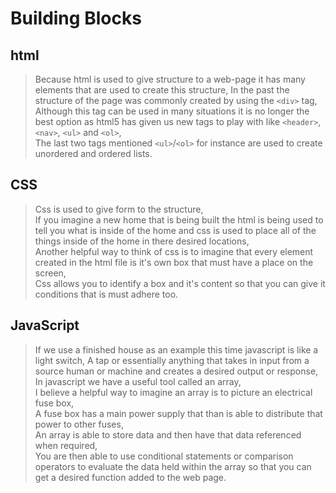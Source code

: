 # **Building Blocks**  

## **html**  
>Because html is used to give structure to a web-page it has many elements that are used to create this structure, 
In the past the structure of the page was commonly created by using the `<div>` tag,  
Although this tag can be used in many situations it is no longer the best option as html5 has given us new tags to play with like `<header>`, `<nav>`, `<ul>` and `<ol>`,  
The last two tags mentioned `<ul>`/`<ol>` for instance are used to create unordered and ordered lists.

## **CSS**
>Css is used to give form to the structure,  
If you imagine a new home that is being built the html is being used to tell you what is inside of the home and css is used to place all of the things inside of the home in there desired locations,  
Another helpful way to think of css is to imagine that every element created in the html file is it's own box that must have a place on the screen,  
Css allows you to identify a box and it's content so that you can give it conditions that is must adhere too.  

## **JavaScript**
>If we use a finished house as an example this time javascript is like a light switch, A tap or essentially anything that takes in input from a source human or machine and creates a desired output or response,   
In javascript we have a useful tool called an array,  
I believe a helpful way to imagine an array is to picture an electrical fuse box,  
A fuse box has a main power supply that than is able to distribute that power to other fuses,  
An array is able to store data and then have that data referenced when required,  
You are then able to use conditional statements or comparison operators to evaluate the data held within the array so that you can get a desired function added to the web page.  

